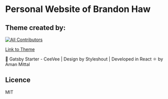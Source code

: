 # Personal Website of Brandon Haw

## Theme created by:

[![All Contributors](https://img.shields.io/badge/all_contributors-1-orange.svg?style=flat-square)](#contributors)

[Link to Theme](https://github.com/amandeepmittal/gatsby-starter-ceevee)

🚀 Gatsby Starter - CeeVee | Design by Styleshout | Developed in React ⚛️ by Aman Mittal

## Licence
MIT
